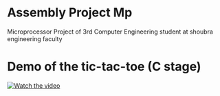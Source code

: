 # Assembly Project Mp
Microprocessor Project of 3rd Computer Engineering student at shoubra engineering faculty
# Demo of the tic-tac-toe (C stage)
[![Watch the video](https://github.com/mhosnyessa/Assembly-Tic-Tac-Toe-Mp/blob/main/thumbnail.png)](https://youtu.be/o8_8BANuy1U)
